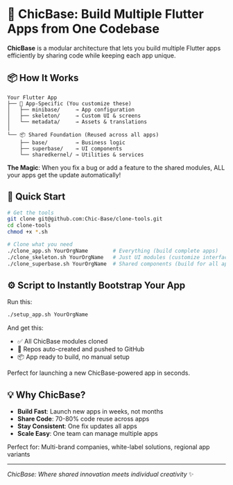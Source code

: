# 🚀 ChicBase: Build Multiple Flutter Apps from One Codebase

**ChicBase** is a modular architecture that lets you build multiple Flutter apps efficiently by sharing code while keeping each app unique.

## 📦 How It Works

```
Your Flutter App
├── 🎯 App-Specific (You customize these)
│   ├── minibase/     → App configuration
│   ├── skeleton/     → Custom UI & screens  
│   └── metadata/     → Assets & translations
│
└── 📦 Shared Foundation (Reused across all apps)
    ├── base/         → Business logic
    ├── superbase/    → UI components
    └── sharedkernel/ → Utilities & services
```

**The Magic**: When you fix a bug or add a feature to the shared modules, ALL your apps get the update automatically!

## 🚀 Quick Start

```bash
# Get the tools
git clone git@github.com:Chic-Base/clone-tools.git
cd clone-tools
chmod +x *.sh

# Clone what you need
./clone_app.sh YourOrgName        # Everything (build complete apps)
./clone_skeleton.sh YourOrgName   # Just UI modules (customize interface)
./clone_superbase.sh YourOrgName  # Shared components (build for all apps)
```

## ⚙️ Script to Instantly Bootstrap Your App

Run this:

```bash
./setup_app.sh YourOrgName
```

And get this:

- ✅ All ChicBase modules cloned
- 🚀 Repos auto-created and pushed to GitHub
- 📦 App ready to build, no manual setup

Perfect for launching a new ChicBase-powered app in seconds.

## 💡 Why ChicBase?

- **Build Fast**: Launch new apps in weeks, not months
- **Share Code**: 70-80% code reuse across apps
- **Stay Consistent**: One fix updates all apps
- **Scale Easy**: One team can manage multiple apps

Perfect for: Multi-brand companies, white-label solutions, regional app variants

---

*ChicBase: Where shared innovation meets individual creativity* ✨
